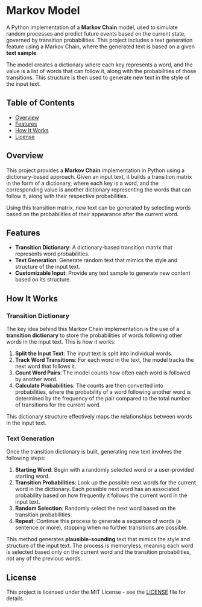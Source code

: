 # Markov Model

A Python implementation of a **Markov Chain** model, used to simulate random processes and predict future events based on the current state, governed by transition probabilities. This project includes a text generation feature using a Markov Chain, where the generated text is based on a given **text sample**.

The model creates a dictionary where each key represents a word, and the value is a list of words that can follow it, along with the probabilities of those transitions. This structure is then used to generate new text in the style of the input text.

## Table of Contents

- [Overview](#overview)
- [Features](#features)
- [How It Works](#how-it-works)
- [License](#license)

## Overview

This project provides a **Markov Chain** implementation in Python using a dictionary-based approach. Given an input text, it builds a transition matrix in the form of a dictionary, where each key is a word, and the corresponding value is another dictionary representing the words that can follow it, along with their respective probabilities.

Using this transition matrix, new text can be generated by selecting words based on the probabilities of their appearance after the current word.

## Features

- **Transition Dictionary**: A dictionary-based transition matrix that represents word probabilities.
- **Text Generation**: Generate random text that mimics the style and structure of the input text.
- **Customizable Input**: Provide any text sample to generate new content based on its structure.

## How It Works

### Transition Dictionary

The key idea behind this Markov Chain implementation is the use of a **transition dictionary** to store the probabilities of words following other words in the input text. This is how it works:

1. **Split the Input Text**: The input text is split into individual words.
2. **Track Word Transitions**: For each word in the text, the model tracks the next word that follows it.
3. **Count Word Pairs**: The model counts how often each word is followed by another word.
4. **Calculate Probabilities**: The counts are then converted into probabilities, where the probability of a word following another word is determined by the frequency of the pair compared to the total number of transitions for the current word.

This dictionary structure effectively maps the relationships between words in the input text.

### Text Generation

Once the transition dictionary is built, generating new text involves the following steps:

1. **Starting Word**: Begin with a randomly selected word or a user-provided starting word.
2. **Transition Probabilities**: Look up the possible next words for the current word in the dictionary. Each possible next word has an associated probability based on how frequently it follows the current word in the input text.
3. **Random Selection**: Randomly select the next word based on the transition probabilities.
4. **Repeat**: Continue this process to generate a sequence of words (a sentence or more), stopping when no further transitions are possible.

This method generates **plausible-sounding** text that mimics the style and structure of the input text. The process is memoryless, meaning each word is selected based only on the current word and the transition probabilities, not any of the previous words.

## License

This project is licensed under the MIT License - see the [LICENSE](LICENSE) file for details.
